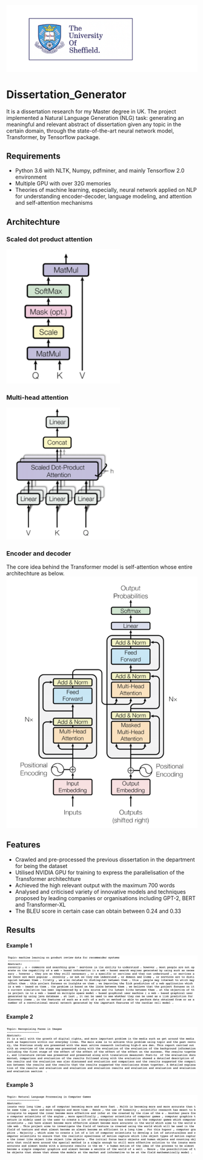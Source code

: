 ![image](https://github.com/jackjou0920/Dissertation_Generator/blob/master/img/logo.png)
# Dissertation_Generator
It is a dissertation research for my Master degree in UK. The project implemented a Natural Language Generation (NLG) task: generating an meaningful and relevant abstract of dissertation given any topic in the certain domain, through the state-of-the-art neural network model, Transformer, by Tensorflow package.

## Requirements
* Python 3.6 with NLTK, Numpy, pdfminer, and mainly Tensorflow 2.0 environment
* Multiple GPU with over 32G memories
* Theories of machine learning, especially, neural network applied on NLP for understanding encoder-decoder, language modeling, and attention and self-attention mechanisms

## Architechture
### Scaled dot product attention
<img src="https://github.com/jackjou0920/Dissertation_Generator/blob/master/img/dot_product.png" width="300" />

### Multi-head attention
<img src="https://github.com/jackjou0920/Dissertation_Generator/blob/master/img/multi-attention.png" width="300" />

### Encoder and decoder
The core idea behind the Transformer model is self-attention whose entire architechture as below.
<img src="https://github.com/jackjou0920/Dissertation_Generator/blob/master/img/self-attention.png" width="600" />

## Features
* Crawled and pre-processed the previous dissertation in the department for being the dataset
* Utilised NVIDIA GPU for training to express the parallelisation of the Transformer architechture
* Achieved the high relevant output with the maximum 700 words
* Analysed and criticised variety of innovative models and techniques proposed by leading companies or organisations including GPT-2, BERT and Transformer-XL
* The BLEU score in certain case can obtain between 0.24 and 0.33

## Results
#### Example 1
![image](https://github.com/jackjou0920/Dissertation_Generator/blob/master/img/example1.png)

#### Example 2
![image](https://github.com/jackjou0920/Dissertation_Generator/blob/master/img/example2.png)

#### Example 3
![image](https://github.com/jackjou0920/Dissertation_Generator/blob/master/img/example3.png)

